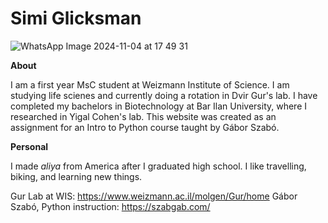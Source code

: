 # Simi Glicksman


![WhatsApp Image 2024-11-04 at 17 49 31](https://github.com/user-attachments/assets/34a08b69-4463-4b58-95c0-6a9db7f623a9)


**About**

I am a first year MsC student at Weizmann Institute of Science. I am studying life scienes and currently doing a rotation in Dvir Gur's lab.
I have completed my bachelors in Biotechnology at Bar Ilan University, where I researched in Yigal Cohen's lab.
This website was created as an assignment for an Intro to Python course taught by Gábor Szabó.


**Personal**

I made _aliya_ from America after I graduated high school. I like travelling, biking, and learning new things.


Gur Lab at WIS: https://www.weizmann.ac.il/molgen/Gur/home 
Gábor Szabó, Python instruction: https://szabgab.com/

